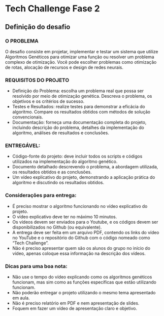 # Tech Challenge Fase 2

## Definição do desafio
### O PROBLEMA
O desafio consiste em projetar, implementar e testar um sistema que utilize Algoritmos Genéticos para otimizar uma função ou resolver um problema complexo de otimização. Você pode escolher problemas como otimização de rotas, alocação de recursos e design de redes neurais.

### REQUISITOS DO PROJETO
* Definição do Problema: escolha um problema real que possa ser resolvido por meio de otimização genética. Descreva o problema, os
objetivos e os critérios de sucesso.
* Testes e Resultados: realize testes para demonstrar a eficácia do algoritmo. Compare os resultados obtidos com métodos de solução
convencionais.
* Documentação: forneça uma documentação completa do projeto, incluindo descrição do problema, detalhes da implementação do algoritmo, análises de resultados e conclusões.

### ENTREGÁVEL:
* Código-fonte do projeto: deve incluir todos os scripts e códigos utilizados na implementação do algoritmo genético.
* Documento detalhado descrevendo o problema, a abordagem utilizada, os resultados obtidos e as conclusões.
* Um vídeo explicativo do projeto, demonstrando a aplicação prática do algoritmo e discutindo os resultados obtidos.

### Considerações para entrega:
* É preciso mostrar o algoritmo funcionando no vídeo explicativo do projeto.
* O vídeo explicativo deve ter no máximo 10 minutos.
* Os vídeos devem ser enviados para o Youtube, e os códigos devem ser disponibilizados no Github (ou equivalente).
* A entrega deve ser feita em um arquivo PDF, contendo os links do vídeo no YouTube e o repositório do Github com o código nomeado como
“Tech Challenge”.
* Não é preciso apresentar quem são os alunos do grupo no início do vídeo, apenas coloque essa informação na descrição dos vídeos.

### Dicas para uma boa nota:
* Não use o tempo do vídeo explicando como os algoritmos genéticos funcionam, mas sim como as funções específicas que estão utilizando
funcionam.
* Não poderão entregar o projeto utilizando o mesmo tema apresentado em aula.
* Não é preciso relatório em PDF e nem apresentação de slides.
* Foquem em fazer um vídeo de apresentação claro e objetivo.